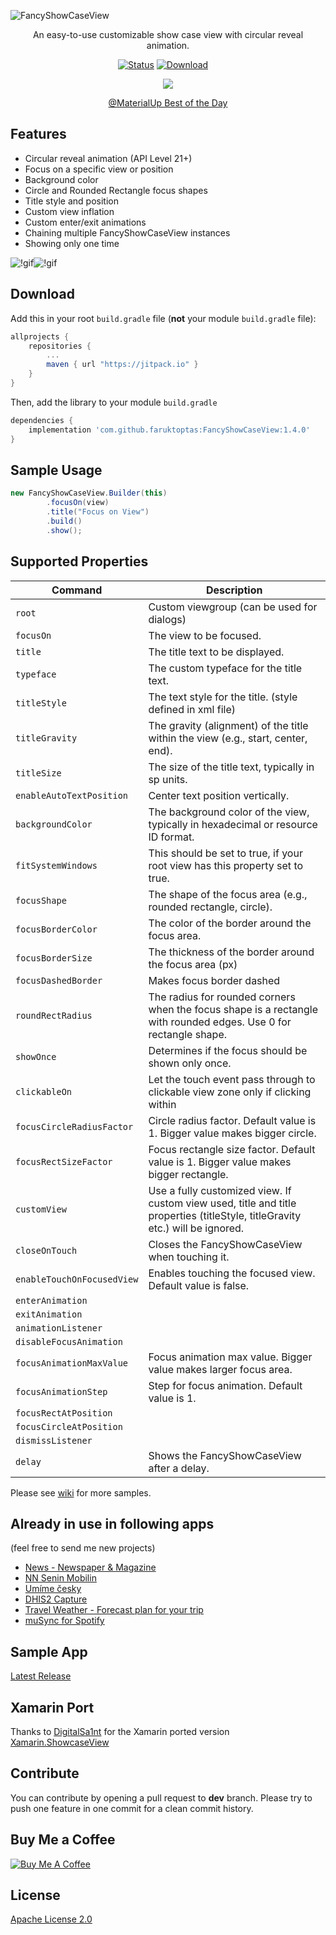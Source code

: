 ![FancyShowCaseView](https://user-images.githubusercontent.com/1595227/56747421-9aafc580-6786-11e9-9344-e3216f7aa660.png)
<p align="center">An easy-to-use customizable show case view with circular reveal animation.</p>
<p align="center">
        <a href="https://github.com/faruktoptas/FancyShowCaseView/actions"><img src="https://github.com/faruktoptas/FancyShowCaseView/workflows/build/badge.svg" alt="Status"/></a>
        <a href="https://jitpack.io/#faruktoptas/FancyShowCaseView"><img src="https://jitpack.io/v/faruktoptas/FancyShowCaseView.svg" alt="Download"/></a>
        <a href="https://www.codacy.com/manual/faruktoptas/FancyShowCaseView?utm_source=github.com&amp;utm_medium=referral&amp;utm_content=faruktoptas/FancyShowCaseView&amp;utm_campaign=Badge_Grade"><img src="https://app.codacy.com/project/badge/Grade/47050961b2d947d3a58292f50d74e110" alt=""/></a>
        <a href="https://android-arsenal.com/details/1/5440"><img src="https://img.shields.io/badge/Android%20Arsenal-FancyShowCaseView-brightgreen.svg?style=flat" alt=""/></a>
        <a href="https://android-arsenal.com/api?level=10"><img src="https://img.shields.io/badge/API-14%2B-blue.svg?style=flat" alt=""/></a>
        <a href="https://gitter.im/faruktoptas/FancyShowCaseView?utm_source=badge&utm_medium=badge&utm_campaign=pr-badge&utm_content=badge"><img src="https://badges.gitter.im/faruktoptas/FancyShowCaseView.svg" alt=""/></a>
</p>

<p align="center">
        <img src="https://cloud.githubusercontent.com/assets/1595227/24761426/f80dbc64-1af3-11e7-9c99-bca3dd836a8e.png"/>
</p>
<p align="center">
        <a href="https://material.uplabs.com/posts/fancyshowcaseview">@MaterialUp Best of the Day</a>
</p>

## Features
*   Circular reveal animation (API Level 21+)
*   Focus on a specific view or position
*   Background color
*   Circle and Rounded Rectangle focus shapes
*   Title style and position 
*   Custom view inflation
*   Custom enter/exit animations
*   Chaining multiple FancyShowCaseView instances
*   Showing only one time

![!gif](https://cloud.githubusercontent.com/assets/1595227/24331187/ad143b80-1237-11e7-919c-36111c1ce559.gif)![!gif](https://cloud.githubusercontent.com/assets/1595227/24331189/afec8d9e-1237-11e7-986d-0ab7c44db7c7.gif)

## Download
Add this in your root `build.gradle` file (**not** your module `build.gradle` file):

```gradle
allprojects {
    repositories {
        ...
        maven { url "https://jitpack.io" }
    }
}
```

Then, add the library to your module `build.gradle`
```gradle
dependencies {
    implementation 'com.github.faruktoptas:FancyShowCaseView:1.4.0'
}
```

## Sample Usage
```java
new FancyShowCaseView.Builder(this)
        .focusOn(view)
        .title("Focus on View")
        .build()
        .show();
```

## Supported Properties

| Command | Description |
| --- | --- |
| `root` | Custom viewgroup (can be used for dialogs) |
| `focusOn` | The view to be focused. |
| `title` | The title text to be displayed.  |
| `typeface` | The custom typeface for the title text. |
| `titleStyle` | The text style for the title. (style defined in xml file) |
| `titleGravity` | The gravity (alignment) of the title within the view (e.g., start, center, end). |
| `titleSize` | The size of the title text, typically in sp units. |
| `enableAutoTextPosition` | Center text position vertically. |
| `backgroundColor` | The background color of the view, typically in hexadecimal or resource ID format. |
| `fitSystemWindows` | This should be set to true, if your root view has this property set to true. |
| `focusShape` | The shape of the focus area (e.g., rounded rectangle, circle). |
| `focusBorderColor` | The color of the border around the focus area. |
| `focusBorderSize` | The thickness of the border around the focus area (px) |
| `focusDashedBorder` | Makes focus border dashed |
| `roundRectRadius` | The radius for rounded corners when the focus shape is a rectangle with rounded edges. Use 0 for rectangle shape. |
| `showOnce` | Determines if the focus should be shown only once. |
| `clickableOn` | Let the touch event pass through to clickable view zone only if clicking within |
| `focusCircleRadiusFactor` | Circle radius factor. Default value is 1. Bigger value makes bigger circle. |
| `focusRectSizeFactor` | Focus rectangle size factor. Default value is 1. Bigger value makes bigger rectangle. |
| `customView` | Use a fully customized view. If custom view used, title and title properties (titleStyle, titleGravity etc.) will be ignored. |
| `closeOnTouch` | Closes the FancyShowCaseView when touching it. |
| `enableTouchOnFocusedView` | Enables touching the focused view. Default value is false. |
| `enterAnimation` |  |
| `exitAnimation` |  |
| `animationListener` |  |
| `disableFocusAnimation` |  |
| `focusAnimationMaxValue` | Focus animation max value. Bigger value makes larger focus area. |
| `focusAnimationStep` | Step for focus animation. Default value is 1. |
| `focusRectAtPosition` |  |
| `focusCircleAtPosition` |  |
| `dismissListener` |  |
| `delay` | Shows the FancyShowCaseView after a delay. |

Please see [wiki](https://github.com/faruktoptas/FancyShowCaseView/wiki) for more samples.  

## Already in use in following apps
(feel free to send me new projects)

*   [News - Newspaper & Magazine](https://play.google.com/store/apps/details?id=com.moblino.countrynews)
*   [NN Senin Mobilin](https://play.google.com/store/apps/details?id=com.eteration.ing.mobile.android)
*   [Umíme česky](https://play.google.com/store/apps/details?id=cz.muni.fi.umimecesky)
*   [DHIS2 Capture](https://play.google.com/store/apps/details?id=com.dhis2)
*   [Travel Weather - Forecast plan for your trip](https://play.google.com/store/apps/details?id=pozzo.apps.travelweather)
*   [muSync for Spotify](https://play.google.com/store/apps/details?id=com.kloczl.musync.android)

## Sample App
 [Latest Release](https://github.com/faruktoptas/FancyShowCaseView/releases)

## Xamarin Port
Thanks to [DigitalSa1nt](https://github.com/DigitalSa1nt) for the Xamarin ported version [Xamarin.ShowcaseView](https://github.com/DigitalSa1nt/Xamarin.ShowcaseView)

## Contribute
You can contribute by opening a pull request to **dev** branch.
Please try to push one feature in one commit for a clean commit history.

## Buy Me a Coffee

<a href="https://www.buymeacoffee.com/faruktoptas" target="_blank"><img src="https://www.buymeacoffee.com/assets/img/custom_images/orange_img.png" alt="Buy Me A Coffee" style="height: auto !important;width: auto !important;" ></a>

## License
[Apache License 2.0](https://github.com/faruktoptas/FancyShowCaseView/blob/master/LICENSE)
